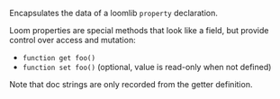 Encapsulates the data of a loomlib `property` declaration.

Loom properties are special methods that look like a field, but provide control over access and mutation:
- `function get foo()`
- `function set foo()` (optional, value is read-only when not defined)

Note that doc strings are only recorded from the getter definition.

